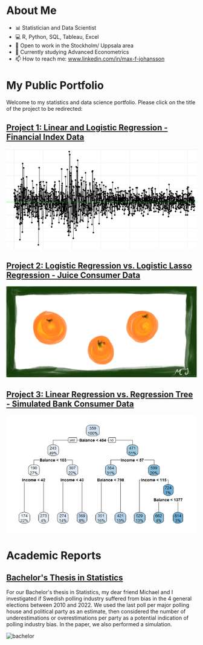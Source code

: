 # About Me
- 📊 Statistician and Data Scientist
- 💻 R, Python, SQL, Tableau, Excel
- 🔭 Open to work in the Stockholm/ Uppsala area
- 🌱 Currently studying Advanced Econometrics
- 📫 How to reach me: www.linkedin.com/in/max-f-johansson

# My Public Portfolio
Welcome to my statistics and data science portfolio. Please click on the title of the project to be redirected:

## [Project 1: Linear and Logistic Regression - Financial Index Data](https://muddaj.github.io/Portfolio-case-1/)
![daily-returns](Assets/proj1-logo.png)

## [Project 2: Logistic Regression vs. Logistic Lasso Regression - Juice Consumer Data](https://muddaj.github.io/Portfolio-case-2/)
![corr](Assets/oranges.png)

## [Project 3: Linear Regression vs. Regression Tree - Simulated Bank Consumer Data](https://muddaj.github.io/Portfolio-case-3/)
![tree](Assets/proj3-logo.png)

# Academic Reports

## [Bachelor's Thesis in Statistics](https://urn.kb.se/resolve?urn=urn:nbn:se:uu:diva-495793)
For our Bachelor's thesis in Statistics, my dear friend Michael and I investigated if Swedish polling industry suffered from bias in the 4 general elections between 2010 and 2022. We used the last poll per major polling house and political party as an estimate, then considered the number of underestimations or overestimations per party as a potential indication of polling industry bias. In the paper, we also performed a simulation.

![bachelor]()
